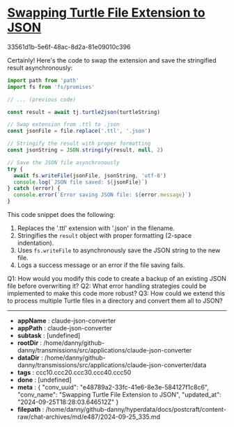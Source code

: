 # [Swapping Turtle File Extension to JSON](https://claude.ai/chat/e48789a2-33fc-41e6-8e3e-584127f1c8c6)

33561d1b-5e6f-48ac-8d2a-81e09010c396

 Certainly! Here's the code to swap the extension and save the stringified result asynchronously:

```javascript
import path from 'path'
import fs from 'fs/promises'

// ... (previous code)

const result = await tj.turtle2json(turtleString)

// Swap extension from .ttl to .json
const jsonFile = file.replace('.ttl', '.json')

// Stringify the result with proper formatting
const jsonString = JSON.stringify(result, null, 2)

// Save the JSON file asynchronously
try {
  await fs.writeFile(jsonFile, jsonString, 'utf-8')
  console.log(`JSON file saved: ${jsonFile}`)
} catch (error) {
  console.error(`Error saving JSON file: ${error.message}`)
}
```

This code snippet does the following:
1. Replaces the '.ttl' extension with '.json' in the filename.
2. Stringifies the `result` object with proper formatting (2-space indentation).
3. Uses `fs.writeFile` to asynchronously save the JSON string to the new file.
4. Logs a success message or an error if the file saving fails.

Q1: How would you modify this code to create a backup of an existing JSON file before overwriting it?
Q2: What error handling strategies could be implemented to make this code more robust?
Q3: How could we extend this to process multiple Turtle files in a directory and convert them all to JSON?

---

* **appName** : claude-json-converter
* **appPath** : claude-json-converter
* **subtask** : [undefined]
* **rootDir** : /home/danny/github-danny/transmissions/src/applications/claude-json-converter
* **dataDir** : /home/danny/github-danny/transmissions/src/applications/claude-json-converter/data
* **tags** : ccc10.ccc20.ccc30.ccc40.ccc50
* **done** : [undefined]
* **meta** : {
  "conv_uuid": "e48789a2-33fc-41e6-8e3e-584127f1c8c6",
  "conv_name": "Swapping Turtle File Extension to JSON",
  "updated_at": "2024-09-25T18:28:03.646512Z"
}
* **filepath** : /home/danny/github-danny/hyperdata/docs/postcraft/content-raw/chat-archives/md/e487/2024-09-25_335.md